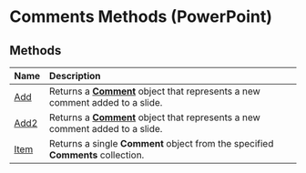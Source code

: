 
# Comments Methods (PowerPoint)

## Methods



|**Name**|**Description**|
|:-----|:-----|
|[Add](ab520c51-2a8b-2e37-2e4c-8fce7a70a5ab.md)|Returns a  **[Comment](c1071b54-eeaa-0cec-13f0-b635da9511d8.md)** object that represents a new comment added to a slide.|
|[Add2](4add4727-0193-061b-da71-793a4d6b3aa9.md)|Returns a  **[Comment](c1071b54-eeaa-0cec-13f0-b635da9511d8.md)** object that represents a new comment added to a slide.|
|[Item](d60f4227-87ea-7d48-f8cb-0cf85dfe3a97.md)|Returns a single  **Comment** object from the specified **Comments** collection.|
